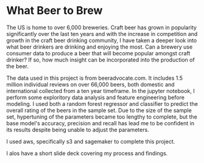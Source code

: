 # What Beer to Brew

The US is home to over 6,000 breweries. Craft beer has grown in popularity significantly over the last ten years and with the increase in competition and growth in the craft beer drinking community, I have taken a deeper look into what beer drinkers are drinking and enjoying the most. Can a brewery use consumer data to produce a beer that will become popular amongst craft drinker? If so, how much insight can be incorporated into the production of the beer. 

The data used in this project is from beeradvocate.com. It includes 1.5 million individual reviews on over 66,000 beers, both domestic and international collected from a ten year timeframe. In the jupyter notebook, I perform some exploritory data analysis and feature engineering before modeling. I used both a random forest regressor and classifier to predict the overall rating of the beers in the sample set. Due to the size of the sample set, hypertuning of the parameters became too lengthy to complete, but the base model's accuracy, precision and recall has lead me to be confident in its results despite being unable to adjust the parameters.

I used aws, specifically s3 and sagemaker to complete this project. 

I alos have a short slide deck covering my process and findings.
